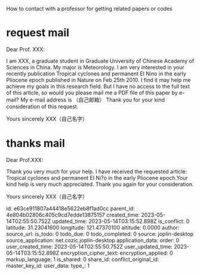 How to contact with a professor for getting related papers or codes

# request mail

Dear Prof. XXX:

I am XXX, a graduate student in Graduate University of Chinese Academy of Sciences in China. My major is Meteorology.
I am very interested in your recently publication Tropical cyclones and permanent El Nino in the early Pliocene epoch published in Nature on Feb 25th 2010. I find it may help me achieve my goals in this research field. But I have no access to the full text of this article, so would you please mail me a PDF file of this paper by e-mail? My e-mail address is （自己邮箱）
Thank you for your kind consideration of this request.

Yours sincerely
XXX（自己名字）

# thanks mail

Dear Prof.XXX:

Thank you very much for your help. I have received the requested article: Tropical cyclones and permanent El Ni?o in the early Pliocene epoch.Your kind help is very much appreciated. Thank you again for your consideration.

Yours sincerely
XXX（自己名字）

id: e63ce911807a44418e5622eb8f1ad0cc
parent_id: 4e804b02806c405c9cd7edde13875157
created_time: 2023-05-14T02:55:50.752Z
updated_time: 2023-05-14T03:15:52.898Z
is_conflict: 0
latitude: 31.23041600
longitude: 121.47370100
altitude: 0.0000
author: 
source_url: 
is_todo: 0
todo_due: 0
todo_completed: 0
source: joplin-desktop
source_application: net.cozic.joplin-desktop
application_data: 
order: 0
user_created_time: 2023-05-14T02:55:50.752Z
user_updated_time: 2023-05-14T03:15:52.898Z
encryption_cipher_text: 
encryption_applied: 0
markup_language: 1
is_shared: 0
share_id: 
conflict_original_id: 
master_key_id: 
user_data: 
type_: 1